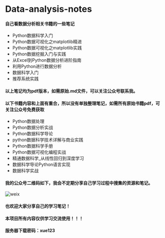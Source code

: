 # Data-analysis-notes



#### 自己看数据分析相关书籍的一些笔记

- Python数据科学入门
- Python数据可视化之matplotlib精进
- Python数据可视化之matplotlib实践
- Python数据挖掘入门与实践
- 从Excel到Python数据分析进阶指南
- 利用Python进行数据分析
- 数据科学入门
- 推荐系统实践



#### **以上笔记均为pdf版本，如需原始.md文件，可以关注公众号联系我。**



#### **以下书籍内容和上面有重合，所以没有单独整理笔记，如需所有原始书籍pdf，可关注公众号免费获取**

- Python数据处理
- Python数据分析实战
- Python数据科学导论
- python数据科学技术详解与商业实践
- Python数据科学手册
- Python数据可视化编程实战
- 精通数据科学_从线性回归到深度学习
- 数据科学导论Python语言实现
- 数据科学实战



#### 我的公众号二维码如下，我会不定期分享自己学习过程中搜集的资源和笔记。

![weix](http://r.photo.store.qq.com/psc?/V14Kh6sc4H188n/ZYdA7ngrZ.*9Y7Y7Ouin2LsGWr9StQLTr1swR33dFzZDA6p38rwhG5y69mhRH.sdF3Q1e5MYSiwXpisodQ4zEutj01CWqNk32KgVsuchg8A!/r)

#### 也欢迎大家分享自己的学习笔记！

#### 本项目所有内容仅供学习交流使用！！！



#### 服务器下载密码：xue123